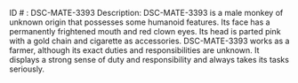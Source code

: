 ID # : DSC-MATE-3393
Description: DSC-MATE-3393 is a male monkey of unknown origin that possesses some humanoid features. Its face has a permanently frightened mouth and red clown eyes. Its head is parted pink with a gold chain and cigarette as accessories. DSC-MATE-3393 works as a farmer, although its exact duties and responsibilities are unknown. It displays a strong sense of duty and responsibility and always takes its tasks seriously.
